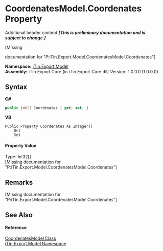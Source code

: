 # CoordenatesModel.Coordenates Property 
Additional header content _**\[This is preliminary documentation and is subject to change.\]**_

\[Missing <summary> documentation for "P:iTin.Export.Model.CoordenatesModel.Coordenates"\]

**Namespace:**&nbsp;<a href="ef57ffcc-e95e-b212-5a46-9aa6f5a3511f">iTin.Export.Model</a><br />**Assembly:**&nbsp;iTin.Export.Core (in iTin.Export.Core.dll) Version: 1.0.0.0 (1.0.0.0)

## Syntax

**C#**<br />
``` C#
public int[] Coordenates { get; set; }
```

**VB**<br />
``` VB
Public Property Coordenates As Integer()
	Get
	Set
```


#### Property Value
Type: Int32[]<br />\[Missing <value> documentation for "P:iTin.Export.Model.CoordenatesModel.Coordenates"\]

## Remarks
\[Missing <remarks> documentation for "P:iTin.Export.Model.CoordenatesModel.Coordenates"\]

## See Also


#### Reference
<a href="76a76b9c-eb95-ce3a-12fc-e68cb48f65e8">CoordenatesModel Class</a><br /><a href="ef57ffcc-e95e-b212-5a46-9aa6f5a3511f">iTin.Export.Model Namespace</a><br />